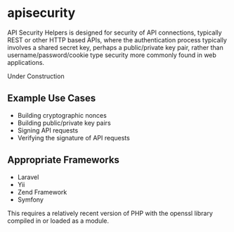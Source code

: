 # apisecurity

API Security Helpers is designed for security of API connections, typically REST or
other HTTP based APIs, where the authentication process typically involves a shared
secret key, perhaps a public/private key pair, rather than username/password/cookie
type security more commonly found in web applications.

Under Construction

## Example Use Cases

* Building cryptographic nonces
* Building public/private key pairs
* Signing API requests
* Verifying the signature of API requests

## Appropriate Frameworks

* Laravel
* Yii
* Zend Framework
* Symfony

This requires a relatively recent version of PHP with the openssl library compiled in
or loaded as a module.
